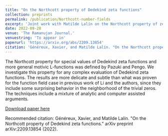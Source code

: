 ```yaml
---
title: "On the Northcott property of Dedekind zeta functions"
collection: preprints
permalink: /publication/Northcott-number-fields
excerpt: 'Joint work with Matilde Lalín on the Northcott property of zeta functions over number fields'
date: 2022-09-28
venue: 'The Ramanujan Journal.'
venuestring: 'To appear in'
paperurl: 'https://arxiv.org/abs/2209.13854'
citation: 'Généreux, Xavier, and Matilde Lalín. "On the Northcott property of Dedekind zeta functions." arXiv preprint arXiv:2209.13854 (2022).'
---
```

The Northcott property for special values of Dedekind zeta functions and more general motivic L-functions was defined by Pazuki and Pengo. We investigate this property for any complex evaluation of Dedekind zeta functions. The results are more delicate and subtle than what was proven for the function field case in previous work of Li and the authors, since they include some surprising behavior in the neighborhood of the trivial zeros. The techniques include a mixture of analytic and computer assisted arguments.

[Download paper here](https://arxiv.org/pdf/2209.13854.pdf)

Recommended citation: Généreux, Xavier, and Matilde Lalín. "On the Northcott property of Dedekind zeta functions." arXiv preprint arXiv:2209.13854 (2022).
